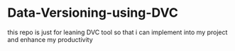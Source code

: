 # Data-Versioning-using-DVC
 this repo is just for leaning DVC tool so that i can implement into my project and enhance my productivity 
